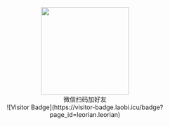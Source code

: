 <div align=center>
  <img src="https://images.gitee.com/uploads/images/2022/0408/071102_611afdf6_381412.jpeg" width="200px" height="200px"/>
  <br/>
  微信扫码加好友
  <br/>
  ![Visitor Badge](https://visitor-badge.laobi.icu/badge?page_id=leorian.leorian)
</div>
